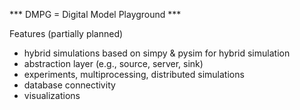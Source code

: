 *** DMPG = Digital Model Playground ***

Features (partially planned)
- hybrid simulations based on simpy & pysim for hybrid simulation
- abstraction layer (e.g., source, server, sink) 
- experiments, multiprocessing, distributed simulations
- database connectivity
- visualizations
